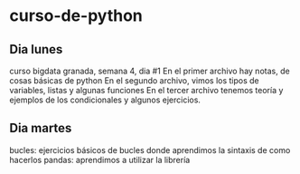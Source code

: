 # curso-de-python
 ## Dia lunes 
curso bigdata granada, semana 4, dia #1
En el primer archivo hay notas, de cosas básicas de python
En el segundo archivo, vimos los tipos de variables, listas y algunas funciones
En el tercer archivo tenemos teoría y ejemplos de los condicionales y algunos ejercicios.

 ## Dia martes
bucles: ejercicios básicos de bucles donde aprendimos la sintaxis de como hacerlos
pandas: aprendimos a utilizar la librería
